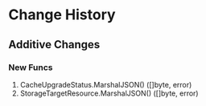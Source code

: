 # Change History

## Additive Changes

### New Funcs

1. CacheUpgradeStatus.MarshalJSON() ([]byte, error)
1. StorageTargetResource.MarshalJSON() ([]byte, error)
